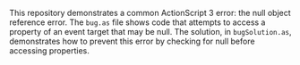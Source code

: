 This repository demonstrates a common ActionScript 3 error: the null object reference error.  The `bug.as` file shows code that attempts to access a property of an event target that may be null.  The solution, in `bugSolution.as`, demonstrates how to prevent this error by checking for null before accessing properties.